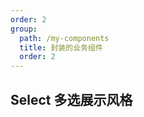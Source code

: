 ```yaml
---
order: 2
group:
  path: /my-components
  title: 封装的业务组件
  order: 2
---
```


## Select 多选展示风格

<code src="./index.tsx"  title='展开的select' desc='当选择人员时更加清晰'></code>

<API src="/index.tsx"></API>
